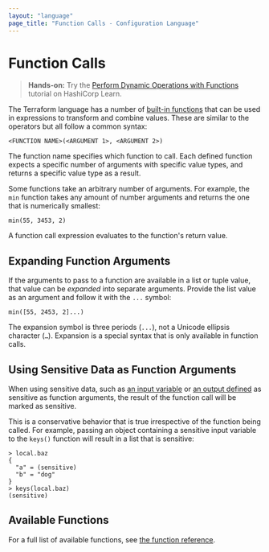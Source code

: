 ```yaml
---
layout: "language"
page_title: "Function Calls - Configuration Language"
---
```


# Function Calls

> **Hands-on:** Try the [Perform Dynamic Operations with Functions](https://learn.hashicorp.com/tutorials/terraform/functions?in=terraform/configuration-language&utm_source=WEBSITE&utm_medium=WEB_IO&utm_offer=ARTICLE_PAGE&utm_content=DOCS) tutorial on HashiCorp Learn.

The Terraform language has a number of
[built-in functions](/docs/configuration/functions.html) that can be used
in expressions to transform and combine values. These
are similar to the operators but all follow a common syntax:

```hcl
<FUNCTION NAME>(<ARGUMENT 1>, <ARGUMENT 2>)
```

The function name specifies which function to call. Each defined function
expects a specific number of arguments with specific value types, and returns a
specific value type as a result.

Some functions take an arbitrary number of arguments. For example, the `min`
function takes any amount of number arguments and returns the one that is
numerically smallest:

```hcl
min(55, 3453, 2)
```

A function call expression evaluates to the function's return value.

## Expanding Function Arguments

If the arguments to pass to a function are available in a list or tuple value,
that value can be _expanded_ into separate arguments. Provide the list value as
an argument and follow it with the `...` symbol:

```hcl
min([55, 2453, 2]...)
```

The expansion symbol is three periods (`...`), not a Unicode ellipsis character
(`…`). Expansion is a special syntax that is only available in function calls.

## Using Sensitive Data as Function Arguments

When using sensitive data, such as [an input variable](https://www.terraform.io/docs/configuration/variables.html#suppressing-values-in-cli-output)
or [an output defined](https://www.terraform.io/docs/configuration/outputs.html#sensitive-suppressing-values-in-cli-output) as sensitive
as function arguments, the result of the function call will be marked as sensitive.

This is a conservative behavior that is true irrespective of the function being
called. For example, passing an object containing a sensitive input variable to
the `keys()` function will result in a list that is sensitive:

```shell
> local.baz
{
  "a" = (sensitive)
  "b" = "dog"
}
> keys(local.baz)
(sensitive)
```

## Available Functions

For a full list of available functions, see
[the function reference](/docs/configuration/functions.html).

